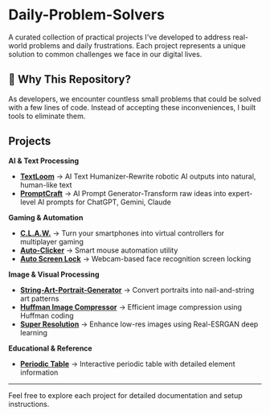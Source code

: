 # Daily-Problem-Solvers

A curated collection of practical projects I've developed to address real-world problems and daily frustrations. Each project represents a unique solution to common challenges we face in our digital lives.

## 🎯 **Why This Repository?**

As developers, we encounter countless small problems that could be solved with a few lines of code. Instead of accepting these inconveniences, I built tools to eliminate them.

## Projects

**AI & Text Processing**
* **[TextLoom](https://github.com/VipranshOjha/TextLoom)** → AI Text Humanizer-Rewrite robotic AI outputs into natural, human-like text
* **[PromptCraft](https://github.com/VipranshOjha/PromptCraft)** → AI Prompt Generator-Transform raw ideas into expert-level AI prompts for ChatGPT, Gemini, Claude

**Gaming & Automation**  
* **[C.L.A.W.](https://github.com/VipranshOjha/C.L.A.W.)** → Turn your smartphones into virtual controllers for multiplayer gaming
* **[Auto-Clicker](https://github.com/VipranshOjha/Daily-Problem-Solvers/tree/main/Auto-Clicker)** → Smart mouse automation utility
* **[Auto Screen Lock](https://github.com/VipranshOjha/Daily-Problem-Solvers/tree/main/Auto-Screen-Lock)** → Webcam-based face recognition screen locking

**Image & Visual Processing**
* **[String-Art-Portrait-Generator](https://github.com/VipranshOjha/String-Art-Portrait-Generator)** → Convert portraits into nail-and-string art patterns
* **[Huffman Image Compressor](https://github.com/VipranshOjha/Daily-Problem-Solvers/tree/main/Huffman-Image-Compressor)** → Efficient image compression using Huffman coding
* **[Super Resolution](https://github.com/VipranshOjha/Daily-Problem-Solvers/tree/main/Super-Resolution)** → Enhance low-res images using Real-ESRGAN deep learning

**Educational & Reference**
* **[Periodic Table](https://github.com/VipranshOjha/Periodic-Table)** → Interactive periodic table with detailed element information

---

Feel free to explore each project for detailed documentation and setup instructions.
